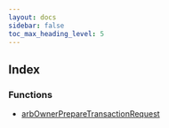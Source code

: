 ```yaml
---
layout: docs
sidebar: false
toc_max_heading_level: 5
---
```


## Index

### Functions

- [arbOwnerPrepareTransactionRequest](functions/arbOwnerPrepareTransactionRequest.md)
